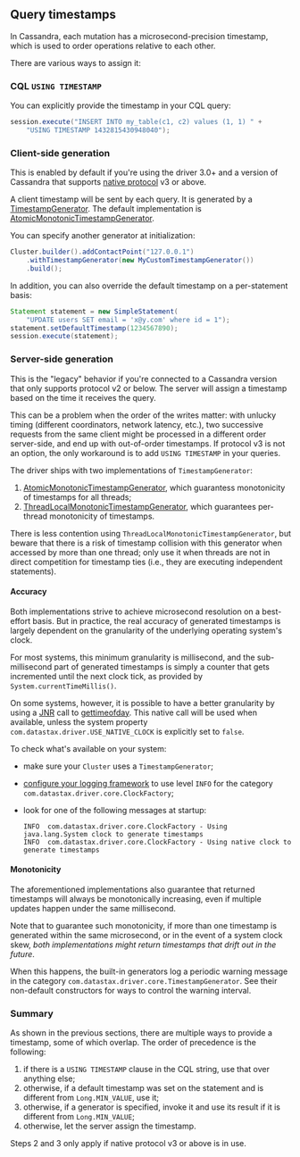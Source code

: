 ## Query timestamps

In Cassandra, each mutation has a microsecond-precision timestamp, which
is used to order operations relative to each other.

There are various ways to assign it:

### CQL `USING TIMESTAMP`

You can explicitly provide the timestamp in your CQL query:

```java
session.execute("INSERT INTO my_table(c1, c2) values (1, 1) " +
    "USING TIMESTAMP 1432815430948040");
```

### Client-side generation

This is enabled by default if you're using the driver 3.0+ and a version
of Cassandra that supports [native protocol](../native_protocol) v3 or
above.

A client timestamp will be sent by each query. It is generated by a
[TimestampGenerator][tsg]. The default implementation is
[AtomicMonotonicTimestampGenerator][amtsg].

You can specify another generator at initialization:

```java
Cluster.builder().addContactPoint("127.0.0.1")
    .withTimestampGenerator(new MyCustomTimestampGenerator())
    .build();
```

In addition, you can also override the default timestamp on a
per-statement basis:

```java
Statement statement = new SimpleStatement(
    "UPDATE users SET email = 'x@y.com' where id = 1");
statement.setDefaultTimestamp(1234567890);
session.execute(statement);
```

[tsg]: http://docs.datastax.com/en/drivers/java/3.0/com/datastax/driver/core/TimestampGenerator.html
[amtsg]: http://docs.datastax.com/en/drivers/java/3.0/com/datastax/driver/core/AtomicMonotonicTimestampGenerator.html


### Server-side generation

This is the "legacy" behavior if you're connected to a Cassandra version
that only supports protocol v2 or below. The server will assign a
timestamp based on the time it receives the query.

This can be a problem when the order of the writes matter: with unlucky
timing (different coordinators, network latency, etc.), two successive
requests from the same client might be processed in a different order
server-side, and end up with out-of-order timestamps. If protocol v3 is
not an option, the only workaround is to add `USING TIMESTAMP` in your
queries.


The driver ships with two implementations of `TimestampGenerator`:

1. [AtomicMonotonicTimestampGenerator][amtsg], which guarantess monotonicity of timestamps for all threads;
2. [ThreadLocalMonotonicTimestampGenerator][tlmtsg], which guarantees per-thread monotonicity of timestamps.

There is less contention using `ThreadLocalMonotonicTimestampGenerator`, but beware
that there is a risk of timestamp collision with this generator when accessed by more than one
thread; only use it when threads are not in direct competition for timestamp ties (i.e., they are executing
independent statements).

[amtsg]:  http://docs.datastax.com/en/drivers/java/2.1/com/datastax/driver/core/AtomicMonotonicTimestampGenerator.html
[tlmtsg]: http://docs.datastax.com/en/drivers/java/2.1/com/datastax/driver/core/ThreadLocalMonotonicTimestampGenerator.html

#### Accuracy

Both implementations strive to achieve microsecond resolution on a best-effort basis.
But in practice, the real accuracy of generated timestamps is largely dependent on the
granularity of the underlying operating system's clock.

For most systems, this minimum granularity is millisecond, and
the sub-millisecond part of generated timestamps is simply a counter that gets incremented
until the next clock tick, as provided by `System.currentTimeMillis()`.

On some systems, however, it is possible to have a better granularity by using a [JNR]
call to [gettimeofday]. This native call will be used when available, unless the system
property `com.datastax.driver.USE_NATIVE_CLOCK` is explicitly set to `false`.

To check what's available on your system:

* make sure your `Cluster` uses a `TimestampGenerator`;
* [configure your logging framework](../logging/) to use level `INFO` for the category
  `com.datastax.driver.core.ClockFactory`;
* look for one of the following messages at startup:

    ```
    INFO  com.datastax.driver.core.ClockFactory - Using java.lang.System clock to generate timestamps
    INFO  com.datastax.driver.core.ClockFactory - Using native clock to generate timestamps
    ```

[gettimeofday]: http://man7.org/linux/man-pages/man2/settimeofday.2.html
[JNR]: https://github.com/jnr/jnr-ffi

#### Monotonicity

The aforementioned implementations also guarantee
that returned timestamps will always be monotonically increasing, even if multiple updates
happen under the same millisecond.

Note that to guarantee such monotonicity, if more than one timestamp is generated
within the same microsecond, or in the event of a system clock skew, _both implementations might
return timestamps that drift out in the future_.

When this happens, the built-in generators log a periodic warning message in the category
`com.datastax.driver.core.TimestampGenerator`. See their non-default constructors for ways to control the warning
interval.

### Summary

As shown in the previous sections, there are multiple ways to provide a
timestamp, some of which overlap. The order of precedence is the
following:

1. if there is a `USING TIMESTAMP` clause in the CQL string, use that
   over anything else;
2. otherwise, if a default timestamp was set on the statement and is
   different from `Long.MIN_VALUE`, use it;
3. otherwise, if a generator is specified, invoke it and use its result
   if it is different from `Long.MIN_VALUE`;
4. otherwise, let the server assign the timestamp.

Steps 2 and 3 only apply if native protocol v3 or above is in use.
